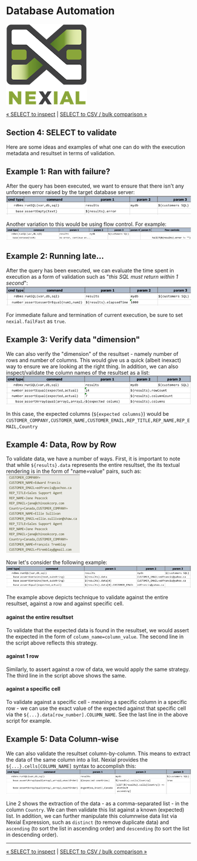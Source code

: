 # Database Automation

![logo](../image/logo-x.png)

<div class="site-links site-links-header">
<a class="link-previous" href="Database-Automation-selectinspect.html">&laquo; SELECT to inspect</a> | 
<a class="link-next" href="Database-Automation-selectcsv.html">SELECT to CSV / bulk comparison &raquo;</a>
</div>

## Section 4: SELECT to validate

Here are some ideas and examples of what one can do with the execution metadata and resultset in 
terms of validation.


## Example 1: Ran with failure?
After the query has been executed, we want to ensure that there isn't any unforseen error raised by
the target database server:<br/>
![ran with failure](image/rdbms-04-ranwithfailure.script.png)

Another variation to this would be using flow control.  For example:<br/>
![ran with failure2](image/rdbms-04-ranwithfailure2.script.png)


## Example 2: Running late...
After the query has been executed, we can evaluate the time spent in execution as a form of 
validation such as "*this SQL must return within 1 second*":<br/>
![running late script](image/rdbms-04-runninglate.script.png)

For immediate failure and termination of current execution, be sure to set `nexial.failFast` as 
`true`.


## Example 3: Verify data "dimension"
We can also verify the "dimension" of the resultset - namely number of rows and number of columns.
This would give us a quick (albeit inexact) way to ensure we are looking at the right thing. In
addition, we can also inspect/validate the column names of the resultset as a list:<br/>
![verify dimension](image/rdbms-04-dimension.script.png)

In this case, the expected columns (`${expected columns}`) would be
`CUSTOMER_COMPANY,CUSTOMER_NAME,CUSTOMER_EMAIL,REP_TITLE,REP_NAME,REP_EMAIL,Country`


## Example 4: Data, Row by Row
To validate data, we have a number of ways. First, it is important to note that while `${results}.data` 
represents the entire resultset, the its textual rendering is in the form of "name=value" pairs, 
such as:<br/>
![data output](image/rdbms-04-dataoutput.png)

Now let's consider the following example:<br/>
![validate data](image/rdbms-04-validatedata.script.png)

The example above depicts technique to validate against the entire resultset, against a row and 
against specific cell.

#### against the entire resultset
To validate that the expected data is found in the resultset, we would assert the expected in the
form of `column_name=column_value`.  The second line in the script above reflects this strategy.

#### against 1 row
Similarly, to assert against a row of data, we would apply the same strategy.  The third line in the
script above shows the same.

#### against a specific cell
To validate against a specific cell - meaning a specific column in a specific row - we can use the 
exact value of the expected against that specific cell via the `${...}.data[row_number].COLUMN_NAME`.
See the last line in the above script for example.


## Example 5: Data Column-wise
We can also validate the resultset column-by-column.  This means to extract the data of the same 
column into a list.  Nexial provides the `${...}.cells[COLUMN_NAME]` syntax to accomplish this:<br/>
![validate columnwise](image/rdbms-04-columnwise.script.png)

Line 2 shows the extraction of the data - as a comma-separated list - in the column `Country`. We 
can then validate this list against a known (expected) list.  In addition, we can further manipulate
this columnwise data list via Nexial Expression, such as `distinct` (to remove duplicate data) and
`ascending` (to sort the list in ascending order) and `descending` (to sort the list in descending 
order).


***

<div class="site-links site-links-footer">
<a class="link-previous" href="Database-Automation-selectinspect.html">&laquo; SELECT to inspect</a> | 
<a class="link-next" href="Database-Automation-selectcsv.html">SELECT to CSV / bulk comparison &raquo;</a>
</div>
